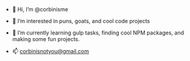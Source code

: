 - 👋 Hi, I’m @corbinisme
- 👀 I’m interested in puns, goats, and cool code projects
- 🌱 I’m currently learning gulp tasks, finding cool NPM packages, and making some fun projects.

- 📫 corbinisnotyou@gmail.com

